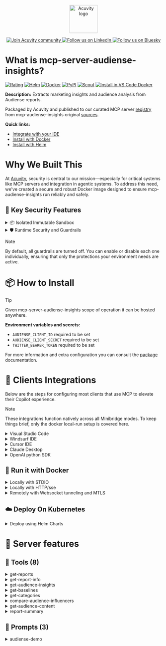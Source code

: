 <p align="center">
  <a href="https://acuvity.ai">
    <picture>
      <img src="https://mma.prnewswire.com/media/2544052/Acuvity__Logo.jpg" height="90" alt="Acuvity logo"/>
    </picture>
  </a>
</p>
<p align="center">
  <a href="https://discord.gg/BkU7fBkrNk">
    <img src="https://img.shields.io/badge/Acuvity-Join-7289DA?logo=discord&logoColor=fff" alt="Join Acuvity community" />
  </a>
<a href="https://www.linkedin.com/company/acuvity/">
    <img src="https://img.shields.io/badge/LinkedIn-Follow-7289DA" alt="Follow us on LinkedIn" />
  </a>
<a href="https://bsky.app/profile/acuvity.bsky.social">
    <img src="https://img.shields.io/badge/Bluesky-Follow-7289DA"?logo=bluesky&logoColor=fff" alt="Follow us on Bluesky" />
  </a>
</p>


# What is mcp-server-audiense-insights?

[![Rating](https://img.shields.io/badge/B-3775A9?label=Rating)](https://docs.anthropic.com/en/docs/build-with-claude/tool-use/implement-tool-use#best-practices-for-tool-definitions)
[![Helm](https://img.shields.io/badge/1.0.0-3775A9?logo=helm&label=Charts&logoColor=fff)](https://hub.docker.com/r/acuvity/mcp-server-audiense-insights/tags/)
[![Docker](https://img.shields.io/docker/image-size/acuvity/mcp-server-audiense-insights/0.2.0?logo=docker&logoColor=fff&label=0.2.0)](https://hub.docker.com/r/acuvity/mcp-server-audiense-insights)
[![PyPI](https://img.shields.io/badge/0.2.0-3775A9?logo=pypi&logoColor=fff&label=mcp-audiense-insights)](https://github.com/AudienseCo/mcp-audiense-insights)
[![Scout](https://img.shields.io/badge/Active-3775A9?logo=docker&logoColor=fff&label=Scout)](https://hub.docker.com/r/acuvity/mcp-server-audiense-insights/)
[![Install in VS Code Docker](https://img.shields.io/badge/VS_Code-One_click_install-0078d7?logo=githubcopilot)](https://insiders.vscode.dev/redirect/mcp/install?name=mcp-server-audiense-insights&config=%7B%22args%22%3A%5B%22run%22%2C%22-i%22%2C%22--rm%22%2C%22--read-only%22%2C%22-e%22%2C%22AUDIENSE_CLIENT_ID%22%2C%22-e%22%2C%22AUDIENSE_CLIENT_SECRET%22%2C%22-e%22%2C%22TWITTER_BEARER_TOKEN%22%2C%22docker.io%2Facuvity%2Fmcp-server-audiense-insights%3A0.2.0%22%5D%2C%22command%22%3A%22docker%22%7D)

**Description:** Extracts marketing insights and audience analysis from Audiense reports.

Packaged by Acuvity and published to our curated MCP server [registry](https://mcp.acuvity.ai) from mcp-audiense-insights original [sources](https://github.com/AudienseCo/mcp-audiense-insights).

**Quick links:**

- [Integrate with your IDE](https://github.com/acuvity/mcp-servers-registry/blob/main/mcp-server-audiense-insights/docker/README.md#-clients-integrations)
- [Install with Docker](https://github.com/acuvity/mcp-servers-registry/tree/main/mcp-server-audiense-insights/docker/README.md#-run-it-with-docker)
- [Install with Helm](https://github.com/acuvity/mcp-servers-registry/tree/main/mcp-server-audiense-insights/charts/mcp-server-audiense-insights/README.md#how-to-install)

# Why We Built This

At [Acuvity](https://acuvity.ai), security is central to our mission—especially for critical systems like MCP servers and integration in agentic systems.
To address this need, we've created a secure and robust Docker image designed to ensure mcp-audiense-insights run reliably and safely.

## 🔐 Key Security Features

<details>
<summary>📦 Isolated Immutable Sandbox </summary>

- **Isolated Execution**: All tools run within secure, containerized sandboxes to enforce process isolation and prevent lateral movement.
- **Non-root by Default**: Enforces least-privilege principles, minimizing the impact of potential security breaches.
- **Read-only Filesystem**: Ensures runtime immutability, preventing unauthorized modification.
- **Version Pinning**: Guarantees consistency and reproducibility across deployments by locking tool and dependency versions.
- **CVE Scanning**: Continuously scans images for known vulnerabilities using [Docker Scout](https://docs.docker.com/scout/) to support proactive mitigation.
- **SBOM & Provenance**: Delivers full supply chain transparency by embedding metadata and traceable build information."
</details>

<details>
<summary>🛡️ Runtime Security and Guardrails</summary>

**Minibridge Integration**: [Minibridge](https://github.com/acuvity/minibridge) establishes secure Agent-to-MCP connectivity, supports Rego/HTTP-based policy enforcement 🕵️, and simplifies orchestration.

The [ARC](https://github.com/acuvity/mcp-servers-registry/tree/main) container includes a [built-in Rego policy](https://github.com/acuvity/mcp-servers-registry/tree/main/mcp-server-audiense-insights/docker/policy.rego) that enables a set of runtime "guardrails"" to help enforce security, privacy, and correct usage of your services. Below is an overview of each guardrail provided.

### 🔒 Resource Integrity

**Mitigates MCP Rug Pull Attacks**

* **Goal:** Protect users from malicious tool description changes after initial approval, preventing post-installation manipulation or deception.
* **Mechanism:** Locks tool descriptions upon client approval and verifies their integrity before execution. Any modification to the description triggers a security violation, blocking unauthorized changes from server-side updates.

### 🛡️ Guardrails

#### Covert Instruction Detection

Monitors incoming requests for hidden or obfuscated directives that could alter policy behavior.

* **Goal:** Stop attackers from slipping unnoticed commands or payloads into otherwise harmless data.
* **Mechanism:** Applies a library of regex patterns and binary‐encoding checks to the full request body. If any pattern matches a known covert channel (e.g., steganographic markers, hidden HTML tags, escape-sequence tricks), the request is rejected.

#### Sensitive Pattern Detection

Block user-defined sensitive data patterns (credential paths, filesystem references).

* **Goal:** Block accidental or malicious inclusion of sensitive information that violates data-handling rules.
* **Mechanism:** Runs a curated set of regexes against all payloads and tool descriptions—matching patterns such as `.env` files, RSA key paths, directory traversal sequences.

#### Shadowing Pattern Detection

Detects and blocks "shadowing" attacks, where a malicious MCP server sneaks hidden directives into its own tool descriptions to hijack or override the behavior of other, trusted tools.

* **Goal:** Stop a rogue server from poisoning the agent’s logic by embedding instructions that alter how a different server’s tools operate (e.g., forcing all emails to go to an attacker’s address even when the user calls a separate `send_email` tool).
* **Mechanism:** During policy load, each tool description is scanned for cross‐tool override patterns—such as `<IMPORTANT>` sections referencing other tool names, hidden side‐effects, or directives that apply to a different server’s API. Any description that attempts to shadow or extend instructions for a tool outside its own namespace triggers a policy violation and is rejected.

#### Schema Misuse Prevention

Enforces strict adherence to MCP input schemas.

* **Goal:** Prevent malformed or unexpected fields from bypassing validations, causing runtime errors, or enabling injections.
* **Mechanism:** Compares each incoming JSON object against the declared schema (required properties, allowed keys, types). Any extra, missing, or mistyped field triggers an immediate policy violation.

#### Cross-Origin Tool Access

Controls whether tools may invoke tools or services from external origins.

* **Goal:** Prevent untrusted or out-of-scope services from being called.
* **Mechanism:** Examines tool invocation requests and outgoing calls, verifying each target against an allowlist of approved domains or service names. Calls to any non-approved origin are blocked.

#### Secrets Redaction

Automatically masks sensitive values so they never appear in logs or responses.

* **Goal:** Ensure that API keys, tokens, passwords, and other credentials cannot leak in plaintext.
* **Mechanism:** Scans every text output for known secret formats (e.g., AWS keys, GitHub PATs, JWTs). Matches are replaced with `[REDACTED]` before the response is sent or recorded.

These controls ensure robust runtime integrity, prevent unauthorized behavior, and provide a foundation for secure-by-design system operations.

### Enable guardrails

To activate guardrails in your Docker containers, define the `GUARDRAILS` environment variable with the protections you need. Available options:
- covert-instruction-detection
- sensitive-pattern-detection
- shadowing-pattern-detection
- schema-misuse-prevention
- cross-origin-tool-access
- secrets-redaction

For example adding:
- `-e GUARDRAILS="secrets-redaction covert-instruction-detection"`
to your docker arguments will enable the `secrets-redaction` and `covert-instruction-detection` guardrails.


## 🔒 Basic Authentication via Shared Secret

Provides a lightweight auth layer using a single shared token.

* **Mechanism:** Expects clients to send an `Authorization` header with the predefined secret.
* **Use Case:** Quickly lock down your endpoint in development or simple internal deployments—no complex OAuth/OIDC setup required.

To turn on Basic Authentication, add `BASIC_AUTH_SECRET` like:
- `-e BASIC_AUTH_SECRET="supersecret"`
to your docker arguments. This will enable the Basic Authentication check.

> While basic auth will protect against unauthorized access, you should use it only in controlled environment,
> rotate credentials frequently and **always** use TLS.

</details>

> [!NOTE]
> By default, all guardrails are turned off. You can enable or disable each one individually, ensuring that only the protections your environment needs are active.


# 📦 How to Install


> [!TIP]
> Given mcp-server-audiense-insights scope of operation it can be hosted anywhere.

**Environment variables and secrets:**
  - `AUDIENSE_CLIENT_ID` required to be set
  - `AUDIENSE_CLIENT_SECRET` required to be set
  - `TWITTER_BEARER_TOKEN` required to be set

For more information and extra configuration you can consult the [package](https://github.com/AudienseCo/mcp-audiense-insights) documentation.

# 🧰 Clients Integrations

Below are the steps for configuring most clients that use MCP to elevate their Copilot experience.

> [!NOTE]
> These integrations function natively across all Minibridge modes.
> To keep things brief, only the docker local-run setup is covered here.

<details>
<summary>Visual Studio Code</summary>

To get started immediately, you can use the "one-click" link below:

[![Install in VS Code Docker](https://img.shields.io/badge/VS_Code-One_click_install-0078d7?logo=githubcopilot)](https://insiders.vscode.dev/redirect/mcp/install?name=mcp-server-audiense-insights&config=%7B%22args%22%3A%5B%22run%22%2C%22-i%22%2C%22--rm%22%2C%22--read-only%22%2C%22-e%22%2C%22AUDIENSE_CLIENT_ID%22%2C%22-e%22%2C%22AUDIENSE_CLIENT_SECRET%22%2C%22-e%22%2C%22TWITTER_BEARER_TOKEN%22%2C%22docker.io%2Facuvity%2Fmcp-server-audiense-insights%3A0.2.0%22%5D%2C%22command%22%3A%22docker%22%7D)

## Global scope

Press `ctrl + shift + p` and type `Preferences: Open User Settings JSON` to add the following section:

```json
{
  "mcp": {
    "servers": {
      "acuvity-mcp-server-audiense-insights": {
        "env": {
          "AUDIENSE_CLIENT_ID": "TO_BE_SET",
          "AUDIENSE_CLIENT_SECRET": "TO_BE_SET",
          "TWITTER_BEARER_TOKEN": "TO_BE_SET"
        },
        "command": "docker",
        "args": [
          "run",
          "-i",
          "--rm",
          "--read-only",
          "-e",
          "AUDIENSE_CLIENT_ID",
          "-e",
          "AUDIENSE_CLIENT_SECRET",
          "-e",
          "TWITTER_BEARER_TOKEN",
          "docker.io/acuvity/mcp-server-audiense-insights:0.2.0"
        ]
      }
    }
  }
}
```

## Workspace scope

In your workspace create a file called `.vscode/mcp.json` and add the following section:

```json
{
  "servers": {
    "acuvity-mcp-server-audiense-insights": {
      "env": {
        "AUDIENSE_CLIENT_ID": "TO_BE_SET",
        "AUDIENSE_CLIENT_SECRET": "TO_BE_SET",
        "TWITTER_BEARER_TOKEN": "TO_BE_SET"
      },
      "command": "docker",
      "args": [
        "run",
        "-i",
        "--rm",
        "--read-only",
        "-e",
        "AUDIENSE_CLIENT_ID",
        "-e",
        "AUDIENSE_CLIENT_SECRET",
        "-e",
        "TWITTER_BEARER_TOKEN",
        "docker.io/acuvity/mcp-server-audiense-insights:0.2.0"
      ]
    }
  }
}
```

> To pass secrets you should use the `promptString` input type described in the [Visual Studio Code documentation](https://code.visualstudio.com/docs/copilot/chat/mcp-servers).

</details>

<details>
<summary>Windsurf IDE</summary>

In `~/.codeium/windsurf/mcp_config.json` add the following section:

```json
{
  "mcpServers": {
    "acuvity-mcp-server-audiense-insights": {
      "env": {
        "AUDIENSE_CLIENT_ID": "TO_BE_SET",
        "AUDIENSE_CLIENT_SECRET": "TO_BE_SET",
        "TWITTER_BEARER_TOKEN": "TO_BE_SET"
      },
      "command": "docker",
      "args": [
        "run",
        "-i",
        "--rm",
        "--read-only",
        "-e",
        "AUDIENSE_CLIENT_ID",
        "-e",
        "AUDIENSE_CLIENT_SECRET",
        "-e",
        "TWITTER_BEARER_TOKEN",
        "docker.io/acuvity/mcp-server-audiense-insights:0.2.0"
      ]
    }
  }
}
```

See [Windsurf documentation](https://docs.windsurf.com/windsurf/mcp) for more info.

</details>

<details>
<summary>Cursor IDE</summary>

Add the following JSON block to your mcp configuration file:
- `~/.cursor/mcp.json` for global scope
- `.cursor/mcp.json` for project scope

```json
{
  "mcpServers": {
    "acuvity-mcp-server-audiense-insights": {
      "env": {
        "AUDIENSE_CLIENT_ID": "TO_BE_SET",
        "AUDIENSE_CLIENT_SECRET": "TO_BE_SET",
        "TWITTER_BEARER_TOKEN": "TO_BE_SET"
      },
      "command": "docker",
      "args": [
        "run",
        "-i",
        "--rm",
        "--read-only",
        "-e",
        "AUDIENSE_CLIENT_ID",
        "-e",
        "AUDIENSE_CLIENT_SECRET",
        "-e",
        "TWITTER_BEARER_TOKEN",
        "docker.io/acuvity/mcp-server-audiense-insights:0.2.0"
      ]
    }
  }
}
```

See [cursor documentation](https://docs.cursor.com/context/model-context-protocol) for more information.

</details>
<details>

<summary>Claude Desktop</summary>

In the `claude_desktop_config.json` configuration file add the following section:

```json
{
  "mcpServers": {
    "acuvity-mcp-server-audiense-insights": {
      "env": {
        "AUDIENSE_CLIENT_ID": "TO_BE_SET",
        "AUDIENSE_CLIENT_SECRET": "TO_BE_SET",
        "TWITTER_BEARER_TOKEN": "TO_BE_SET"
      },
      "command": "docker",
      "args": [
        "run",
        "-i",
        "--rm",
        "--read-only",
        "-e",
        "AUDIENSE_CLIENT_ID",
        "-e",
        "AUDIENSE_CLIENT_SECRET",
        "-e",
        "TWITTER_BEARER_TOKEN",
        "docker.io/acuvity/mcp-server-audiense-insights:0.2.0"
      ]
    }
  }
}
```

See [Anthropic documentation](https://docs.anthropic.com/en/docs/agents-and-tools/mcp) for more information.
</details>

<details>
<summary>OpenAI python SDK</summary>

## Running locally

```python
async with MCPServerStdio(
    params={
        "env": {"AUDIENSE_CLIENT_ID":"TO_BE_SET","AUDIENSE_CLIENT_SECRET":"TO_BE_SET","TWITTER_BEARER_TOKEN":"TO_BE_SET"},
        "command": "docker",
        "args": ["run","-i","--rm","--read-only","-e","AUDIENSE_CLIENT_ID","-e","AUDIENSE_CLIENT_SECRET","-e","TWITTER_BEARER_TOKEN","docker.io/acuvity/mcp-server-audiense-insights:0.2.0"]
    }
) as server:
    tools = await server.list_tools()
```

## Running remotely

```python
async with MCPServerSse(
    params={
        "url": "http://<ip>:<port>/sse",
    }
) as server:
    tools = await server.list_tools()
```

See [OpenAI Agents SDK docs](https://openai.github.io/openai-agents-python/mcp/) for more info.

</details>

## 🐳 Run it with Docker

<details>
<summary>Locally with STDIO</summary>

In your client configuration set:

- command: `docker`
- arguments: `run -i --rm --read-only -e AUDIENSE_CLIENT_ID -e AUDIENSE_CLIENT_SECRET -e TWITTER_BEARER_TOKEN docker.io/acuvity/mcp-server-audiense-insights:0.2.0`

</details>

<details>
<summary>Locally with HTTP/sse</summary>

Simply run as:

```console
docker run -it -p 8000:8000 --rm --read-only -e AUDIENSE_CLIENT_ID -e AUDIENSE_CLIENT_SECRET -e TWITTER_BEARER_TOKEN docker.io/acuvity/mcp-server-audiense-insights:0.2.0
```

Then on your application/client, you can configure to use it like:

```json
{
  "mcpServers": {
    "acuvity-mcp-server-audiense-insights": {
      "url": "http://localhost:8000/sse"
    }
  }
}
```

You might have to use different ports for different tools.

</details>

<details>
<summary>Remotely with Websocket tunneling and MTLS </summary>

> This section assume you are familiar with TLS and certificates and will require:
> - a server certificate with proper DNS/IP field matching your tool deployment.
> - a client-ca used to sign client certificates

1. Start the server in `backend` mode
 - add an environment variable like `-e MINIBRIDGE_MODE=backend`
 - add the TLS certificates (recommended) through a volume let's say `/certs` ex (`-v $PWD/certs:/certs`)
 - instruct minibridge to use those certs with
   - `-e MINIBRIDGE_TLS_SERVER_CERT=/certs/server-cert.pem`
   - `-e MINIBRIDGE_TLS_SERVER_KEY=/certs/server-key.pem`
   - `-e MINIBRIDGE_TLS_SERVER_KEY_PASS=optional`
   - `-e MINIBRIDGE_TLS_SERVER_CLIENT_CA=/certs/client-ca.pem`

2. Start `minibridge` locally in frontend mode:
  - Get [minibridge](https://github.com/acuvity/minibridge) binary for your OS.

In your client configuration, Minibridge works like any other STDIO command.

Example for Claude Desktop:

```json
{
  "mcpServers": {
    "acuvity-mcp-server-audiense-insights": {
      "command": "minibridge",
      "args": ["frontend", "--backend", "wss://<remote-url>:8000/ws", "--tls-client-backend-ca", "/path/to/ca/that/signed/the/server-cert.pem/ca.pem", "--tls-client-cert", "/path/to/client-cert.pem", "--tls-client-key", "/path/to/client-key.pem"]
    }
  }
}
```

That's it.

Minibridge offers a host of additional features. For step-by-step guidance, please visit the wiki. And if anything’s unclear, don’t hesitate to reach out!

</details>

## ☁️ Deploy On Kubernetes

<details>
<summary>Deploy using Helm Charts</summary>

### Chart settings requirements

This chart requires some mandatory information to be installed.

**Mandatory Secrets**:
  - `AUDIENSE_CLIENT_ID` secret to be set as secrets.AUDIENSE_CLIENT_ID either by `.value` or from existing with `.valueFrom`
  - `AUDIENSE_CLIENT_SECRET` secret to be set as secrets.AUDIENSE_CLIENT_SECRET either by `.value` or from existing with `.valueFrom`
  - `TWITTER_BEARER_TOKEN` secret to be set as secrets.TWITTER_BEARER_TOKEN either by `.value` or from existing with `.valueFrom`

### How to install

You can inspect the chart `README`:

```console
helm show readme oci://docker.io/acuvity/mcp-server-audiense-insights --version 1.0.0
````

You can inspect the values that you can configure:

```console
helm show values oci://docker.io/acuvity/mcp-server-audiense-insights --version 1.0.0
````

Install with helm

```console
helm install mcp-server-audiense-insights oci://docker.io/acuvity/mcp-server-audiense-insights --version 1.0.0
```

From there your MCP server mcp-server-audiense-insights will be reachable by default through `http/sse` from inside the cluster using the Kubernetes Service `mcp-server-audiense-insights` on port `8000` by default. You can change that by looking at the `service` section of the `values.yaml` file.

### How to Monitor

The deployment will create a Kubernetes service with a `healthPort`, that is used for liveness probes and readiness probes. This health port can also be used by the monitoring stack of your choice and exposes metrics under the `/metrics` path.

See full charts [Readme](https://github.com/acuvity/mcp-servers-registry/tree/main/mcp-server-audiense-insights/charts/mcp-server-audiense-insights/README.md) for more details about settings and runtime security including guardrails activation.

</details>

# 🧠 Server features

## 🧰 Tools (8)
<details>
<summary>get-reports</summary>

**Description**:

```
Retrieves the list of Audiense insights reports owned by the authenticated user.
```

**Parameter**:

| Name | Type | Description | Required? |
|-----------|------|-------------|-----------|
</details>
<details>
<summary>get-report-info</summary>

**Description**:

```
Retrieves detailed information about a specific intelligence report, including its status, segmentation type, audience size, segments, and access links.
```

**Parameter**:

| Name | Type | Description | Required? |
|-----------|------|-------------|-----------|
| report_id | string | The ID of the intelligence report. | Yes
</details>
<details>
<summary>get-audience-insights</summary>

**Description**:

```
Retrieves aggregated insights for a given audience ID, providing statistical distributions across various attributes.
    Available insights include demographics (e.g., gender, age, country), behavioral traits (e.g., active hours, platform usage), psychographics (e.g., personality traits, interests), and socioeconomic factors (e.g., income, education status).
```

**Parameter**:

| Name | Type | Description | Required? |
|-----------|------|-------------|-----------|
| audience_insights_id | string | The ID of the audience insights. | Yes
| insights | array | Optional list of insight names to filter. | No
</details>
<details>
<summary>get-baselines</summary>

**Description**:

```
Retrieves available baselines, optionally filtered by country.
```

**Parameter**:

| Name | Type | Description | Required? |
|-----------|------|-------------|-----------|
| country | string | ISO country code to filter by. | No
</details>
<details>
<summary>get-categories</summary>

**Description**:

```
Retrieves the list of available affinity categories that can be used as the categories parameter in the compare-audience-influencers tool.
```

**Parameter**:

| Name | Type | Description | Required? |
|-----------|------|-------------|-----------|
</details>
<details>
<summary>compare-audience-influencers</summary>

**Description**:

```
Compares the influencers of an audience with a baseline audience. The baseline is determined as follows: 
    If the selection was the full audience and a single country represents more than 50% of the audience, that country is used as the baseline.
    Otherwise, the Global baseline is applied. If the selection was a specific segment, the full audience is used as the baseline.
    Each influencer comparison includes: 
        - Affinity (%) - The level of alignment between the influencer and the audience. Baseline Affinity (%)
        - The influencer’s affinity within the baseline audience. Uniqueness Score
        - A measure of how distinct the influencer is within the selected audience compared to the baseline.
    
```

**Parameter**:

| Name | Type | Description | Required? |
|-----------|------|-------------|-----------|
| audience_influencers_id | string | The ID of the audience influencers. | Yes
| baseline_audience_influencers_id | string | The ID of the baseline audience influencers. | Yes
| bio_keyword | string | Keyword to filter influencers by their biography. | No
| categories | array | Filter influencers by categories. | No
| count | number | Number of items per page (default: 200). | No
| countries | array | Filter influencers by country ISO codes. | No
| cursor | number | Cursor for pagination. | No
| entity_type | string | Filter by entity type (person or brand). | No
| followers_max | number | Maximum number of followers. | No
| followers_min | number | Minimum number of followers. | No
</details>
<details>
<summary>get-audience-content</summary>

**Description**:

```
Retrieves audience content engagement details for a given audience.

This tool provides a detailed breakdown of the content an audience interacts with, including:
- **Liked Content**: Popular posts, top domains, top emojis, top hashtags, top links, top media, and a word cloud.
- **Shared Content**: Content that the audience shares, categorized similarly to liked content.
- **Influential Content**: Content from influential accounts that impact the audience, with similar categorization.

Each category contains:
- **popularPost**: List of the most engaged posts.
- **topDomains**: Most mentioned domains.
- **topEmojis**: Most used emojis.
- **topHashtags**: Most used hashtags.
- **topLinks**: Most shared links.
- **topMedia**: Media types shared and samples.
- **wordcloud**: Frequently used words.
```

**Parameter**:

| Name | Type | Description | Required? |
|-----------|------|-------------|-----------|
| audience_content_id | string | The ID of the audience content to retrieve. | Yes
</details>
<details>
<summary>report-summary</summary>

**Description**:

```
Generates a comprehensive summary of an Audiense report, including segment details, top insights, and influencers.
```

**Parameter**:

| Name | Type | Description | Required? |
|-----------|------|-------------|-----------|
| report_id | string | The ID of the intelligence report to summarize. | Yes
</details>

## 📝 Prompts (3)
<details>
<summary>audiense-demo</summary>

**Description**:

```
A prompt to extract marketing insights and audience understanding from Audiense reports through demographic, cultural, influencer, and content analysis.
```

**Parameter**:

| Argument | Description | Required |
|-----------|------|-------------|
| reportName | The name or id of the Audiense Insights report. |Yes |
<details>
<summary>audiense-demo2</summary>

**Description**:

```
A prompt to extract marketing insights and audience understanding from Audiense reports through demographic, cultural, influencer, and content analysis.
```

**Parameter**:

| Argument | Description | Required |
|-----------|------|-------------|
| reportName | The name or id of the Audiense Insights report. |Yes |
<details>
<summary>segment-matching</summary>

**Description**:

```
A prompt to match and compare audience segments across Audiense reports, identifying similarities, unique traits, and key insights based on demographics, interests, influencers, and engagement patterns.
```

**Parameter**:

| Argument | Description | Required |
|-----------|------|-------------|
| brand1 | The name or ID of the Audiense Insights report for the first brand to analyze. |Yes |
| brand2 | The name or ID of the Audiense Insights report for the second brand to analyze. |Yes |

</details>


# 🔐 Resource SBOM

Minibridge will perform hash checks for the following resources. The hashes are given as references and are the sha256 sum of the description.

| Resource | Name | Parameter | Hash |
|-----------|------|------|------|
| prompts | audiense-demo | description | 40332d402fd30cba47b01f05854cd3ac4190f1ebd000a3e627944aa6106cc4cf |
| prompts | audiense-demo | reportName | 008df0ad49d0fb8b21990591531178f15c5e776f7610c955622aae994343a3d5 |
| prompts | audiense-demo2 | description | 40332d402fd30cba47b01f05854cd3ac4190f1ebd000a3e627944aa6106cc4cf |
| prompts | audiense-demo2 | reportName | 008df0ad49d0fb8b21990591531178f15c5e776f7610c955622aae994343a3d5 |
| prompts | segment-matching | description | 75c417a3e9d24b21d54873676aecfe238336848fadba9e6a495b8fcefb48fb33 |
| prompts | segment-matching | brand1 | 4f2dd26ed146c9a5875a6c46a69bef687be6347df077c521e568921b2cd45794 |
| prompts | segment-matching | brand2 | 15390d336c6cb0a03f341eae3cf943d8638ca54a0df54a9313269701fde9565d |
| tools | compare-audience-influencers | description | c75816db3b063857d0a1be18ea81eebf28c80c972700fcaea7471314a11fc05a |
| tools | compare-audience-influencers | audience_influencers_id | 6a182663654dbd32044ce7137d6059173650cf45f332a55b4939b889aa37a9b2 |
| tools | compare-audience-influencers | baseline_audience_influencers_id | fe6b66e7d340edfbe5cc9a28b1c583d87a65874bb40c6fd2dfbd7062dd0bcf18 |
| tools | compare-audience-influencers | bio_keyword | b277a92bf7daf1d81b95f37f44d051b27e5054e4954ac444d2d9276136c62ccc |
| tools | compare-audience-influencers | categories | 16b80f11515361087542af6e4d202d4aed8e7d4e5c9ef5b9ec6804e04fa113bc |
| tools | compare-audience-influencers | count | 90b3761c6274f71e1bf83dc8399db65d775510fe5be4ad439caeff7e168f4c8a |
| tools | compare-audience-influencers | countries | 693fd227a244fa9e5c04e1ed03beab0357849504e4e9bcb3d987859471814d85 |
| tools | compare-audience-influencers | cursor | 76f7b7f4f1f3eeddedc1f7f8026751253a0d4050089636459f31ab297c14604c |
| tools | compare-audience-influencers | entity_type | 00a30fe5b0c7e442cc474952e80c0d505ac5f265989235f29199763ed855f7b1 |
| tools | compare-audience-influencers | followers_max | 9e46adf0d9ab5c1f7accd877e39e2a99d9abc4bef14b78c8fc47d4c5b8841e36 |
| tools | compare-audience-influencers | followers_min | 60e38f5660b3522f0bc107da75c0620410cea959a5a4dd4a8f3972764cecd831 |
| tools | get-audience-content | description | 1df83209e1715907fd786ec04830f159d18cd474ed2d18adb329c1f20988dd76 |
| tools | get-audience-content | audience_content_id | aa09d5835896f5cae1da7454aa172cbba896adc28d01136beada3e37538a9873 |
| tools | get-audience-insights | description | 6500098a020aaa1464aeba184121ed9459cce38194ec4c996214de9af5048d46 |
| tools | get-audience-insights | audience_insights_id | f4eb81ba76c43facec24c4a7e2a802247a835552c63e1b252a75ecffd8801117 |
| tools | get-audience-insights | insights | dc947e232680d8e5e7e464f74d88f25cb2773654b6ad5c3ff394e0ccf6d1e610 |
| tools | get-baselines | description | db84b495243ab59a99b6c3729fd794ee9813c32062bb2bce7698673dd2f9a889 |
| tools | get-baselines | country | ece3252c19a249446d1f3797b3a85cadcde97492454f87c2e3bb1f9a9102d78e |
| tools | get-categories | description | 3440182ccc2168841de5bb024a4d077fa90b8159066c7c43e0db967d81eaf5b1 |
| tools | get-report-info | description | 1adba7e29e76da8c61f273ef4ae10e3b0f813b3082d1406029bc1d5fc3cc24eb |
| tools | get-report-info | report_id | 0847aac6ca19c3c9f96e268eb279f3607d58b76358f71a1069c2c36396990f5b |
| tools | get-reports | description | d80396ec200a048aeb6ff9228027166c40d523337fd0d8bece3c9c6583a76f70 |
| tools | report-summary | description | fde00c8859afb7cf357bf670411fb579213b05dbc4c325bec729975b2cf1a26c |
| tools | report-summary | report_id | 5e571c91a4591b6f41c54f39370a77e1eb7d7237b6fc89c46e620021c1c47841 |


💬 Questions? Open an issue or contact [ support@acuvity.ai ](mailto:support@acuvity.ai).
📦 Contributions welcome!
